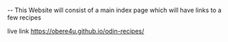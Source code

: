 
-- This Website will consist of a main index page which will have links to a few recipes

live link https://obere4u.github.io/odin-recipes/

